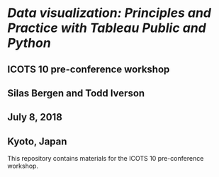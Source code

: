# *Data visualization: Principles and Practice with Tableau Public and Python*
## ICOTS 10 pre-conference workshop
## Silas Bergen and Todd Iverson
## July 8, 2018
## Kyoto, Japan

This repository contains materials for the ICOTS 10 pre-conference workshop.
